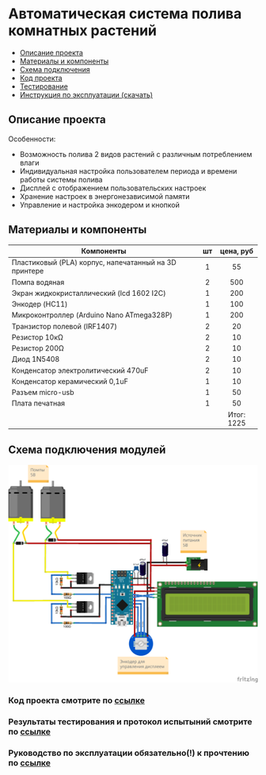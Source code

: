 # Автоматическая система полива комнатных растений

* [Описание проекта](#chapter-0)
* [Материалы и компоненты](#chapter-1)
* [Схема подключения](#chapter-2)
* [Код проекта](#chapter-3)
* [Тестирование](#chapter-4)
* [Инструкция по эксплуатации (скачать)](#chapter-5)

<a id="chapter-0"></a>
## Описание проекта
Особенности:
- Возможность полива 2 видов растений с различным потреблением влаги
- Индивидуальная настройка пользователем периода и времени работы системы полива
- Дисплей с отображением пользовательских настроек
- Хранение настроек в энергонезависимой памяти
- Управление и настройка энкодером и кнопкой

<a id="chapter-1"></a>
## Материалы и компоненты

| Компоненты                                            | шт | цена, руб|
| ----------------------------------------------------- |:--:|:--------:|
| Пластиковый (PLA) корпус, напечатанный на 3D принтере | 1  | 55       |
| Помпа водяная                                         | 2  | 500      |
| Экран жидкокристаллический (lcd 1602 I2C)             | 1  | 200      |
| Энкодер (HC11)                                        | 1  | 100      |
| Микроконтроллер (Arduino Nano ATmega328P)             | 1  | 200      |
| Транзистор полевой (IRF1407)                          | 2  | 20       |
| Резистор 10кΩ                                         | 2  | 10       |
| Резистор 200Ω                                         | 2  | 10       |
| Диод 1N5408                                           | 2  | 10       |
| Конденсатор электролитический 470uF                   | 2  | 10       |
| Конденсатор керамический 0,1uF                        | 1  | 10       |
| Разъем micro-usb                                      | 1  | 50       |
| Плата печатная                                        | 1  | 50       |
|                                                       |    |Итог: 1225|

<a id="chapter-2"></a>
## Схема подключения модулей
![SCHEME](https://github.com/serikov1/AutomaticWateringSystem/blob/main/pictures/scheme.png)

<a id="chapter-3"></a>
### Код проекта смотрите по [ссылке](https://github.com/serikov1/AutomaticWateringSystem/tree/main/src)

<a id="chapter-4"></a>
### Результаты тестирования и протокол испытыний смотрите по [ссылке](https://github.com/serikov1/AutomaticWateringSystem/tree/main/presentation)

<a id="chapter-5"></a>
### Руководство по эксплуатации обязательно(!) к прочтению по [ссылке](https://github.com/serikov1/AutomaticWateringSystem/raw/main/manual/Automatic%20Watering%20System%20Manual.pdf)
